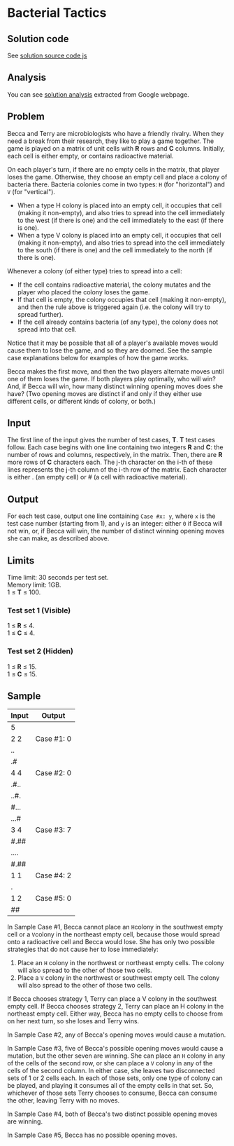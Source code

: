 # Bacterial Tactics

## Solution code

See [solution source code js](/Round%201C/Bacterial%20Tactics/solution.js)

## Analysis

You can see [solution analysis](/Round%201C/Bacterial%20Tactics/analysis.md) extracted from Google webpage.

## Problem

Becca and Terry are microbiologists who have a friendly rivalry. When they need a break from their research, they like to play a game together. The game is played on a matrix of unit cells with **R** rows and **C** columns. Initially, each cell is either empty, or contains radioactive material.

On each player's turn, if there are no empty cells in the matrix, that player loses the game. Otherwise, they choose an empty cell and place a colony of bacteria there. Bacteria colonies come in two types: `H` (for "horizontal") and `V` (for "vertical").

- When a type H colony is placed into an empty cell, it occupies that cell (making it non-empty), and also tries to spread into the cell immediately to the west (if there is one) and the cell immediately to the east (if there is one).
- When a type V colony is placed into an empty cell, it occupies that cell (making it non-empty), and also tries to spread into the cell immediately to the south (if there is one) and the cell immediately to the north (if there is one).

Whenever a colony (of either type) tries to spread into a cell:

- If the cell contains radioactive material, the colony mutates and the player who placed the colony loses the game.
- If that cell is empty, the colony occupies that cell (making it non-empty), and then the rule above is triggered again (i.e. the colony will try to spread further).
- If the cell already contains bacteria (of any type), the colony does not spread into that cell.

Notice that it may be possible that all of a player's available moves would cause them to lose the game, and so they are doomed. See the sample case explanations below for examples of how the game works.

Becca makes the first move, and then the two players alternate moves until one of them loses the game. If both players play optimally, who will win? And, if Becca will win, how many distinct winning opening moves does she have? (Two opening moves are distinct if and only if they either use different cells, or different kinds of colony, or both.)

## Input

The first line of the input gives the number of test cases, **T**. **T** test cases follow. Each case begins with one line containing two integers **R** and **C**: the number of rows and columns, respectively, in the matrix. Then, there are **R** more rows of **C** characters each. The j-th character on the i-th of these lines represents the j-th column of the i-th row of the matrix. Each character is either . (an empty cell) or # (a cell with radioactive material).

## Output

For each test case, output one line containing `Case #x: y`, where `x` is the test case number (starting from 1), and `y` is an integer: either `0` if Becca will not win, or, if Becca will win, the number of distinct winning opening moves she can make, as described above.

## Limits

Time limit: 30 seconds per test set.<br>
Memory limit: 1GB.<br>
1 ≤ **T** ≤ 100.

### Test set 1 (Visible)

1 ≤ **R** ≤ 4.<br>
1 ≤ **C** ≤ 4.

### Test set 2 (Hidden)

1 ≤ **R** ≤ 15.<br>
1 ≤ **C** ≤ 15.

## Sample

| Input | Output     |
| ----- | ---------- |
| 5     |            |
| 2 2   | Case #1: 0 |
| ..    |            |
| .#    |            |
| 4 4   | Case #2: 0 |
| .#..  |            |
| ..#.  |            |
| #...  |            |
| ...#  |            |
| 3 4   | Case #3: 7 |
| #.##  |            |
| ....  |            |
| #.##  |            |
| 1 1   | Case #4: 2 |
| .     |            |
| 1 2   | Case #5: 0 |
| ##    |            |

In Sample Case #1, Becca cannot place an `H`colony in the southwest empty cell or a `V`colony in the northeast empty cell, because those would spread onto a radioactive cell and Becca would lose. She has only two possible strategies that do not cause her to lose immediately:

1. Place an `H` colony in the northwest or northeast empty cells. The colony will also spread to the other of those two cells.
1. Place a `V` colony in the northwest or southwest empty cell. The colony will also spread to the other of those two cells.

If Becca chooses strategy 1, Terry can place a V colony in the southwest empty cell. If Becca chooses strategy 2, Terry can place an H colony in the northeast empty cell. Either way, Becca has no empty cells to choose from on her next turn, so she loses and Terry wins.

In Sample Case #2, any of Becca's opening moves would cause a mutation.

In Sample Case #3, five of Becca's possible opening moves would cause a mutation, but the other seven are winning. She can place an `H` colony in any of the cells of the second row, or she can place a `V` colony in any of the cells of the second column. In either case, she leaves two disconnected sets of 1 or 2 cells each. In each of those sets, only one type of colony can be played, and playing it consumes all of the empty cells in that set. So, whichever of those sets Terry chooses to consume, Becca can consume the other, leaving Terry with no moves.

In Sample Case #4, both of Becca's two distinct possible opening moves are winning.

In Sample Case #5, Becca has no possible opening moves.

